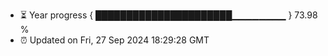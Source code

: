 - ⏳ Year progress { ██████████████████████▁▁▁▁▁▁▁▁ } 73.98 %
- ⏰ Updated on Fri, 27 Sep 2024 18:29:28 GMT

